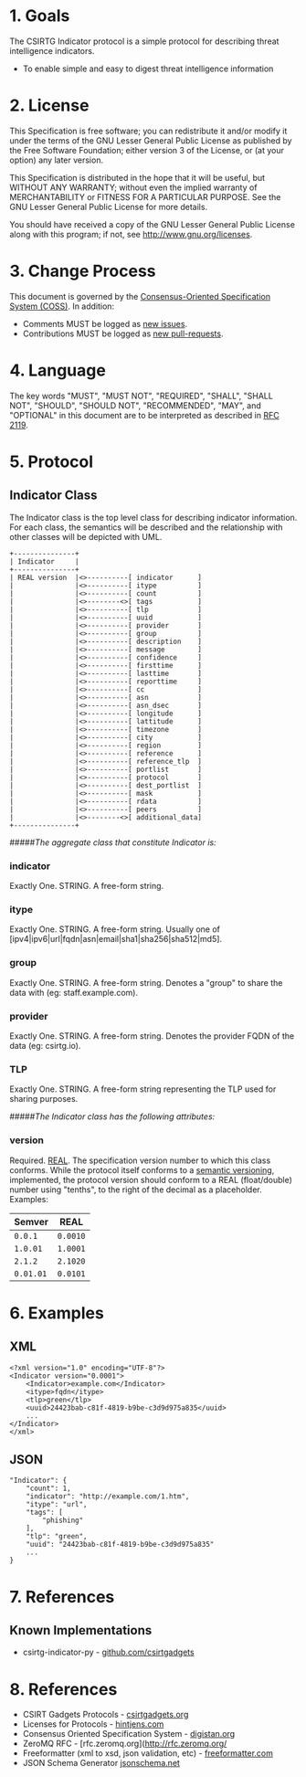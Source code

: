 # 1. Goals

The CSIRTG Indicator protocol is a simple protocol for describing threat intelligence indicators.

* To enable simple and easy to digest threat intelligence information

# 2. License

This Specification is free software; you can redistribute it and/or modify it under the terms of the GNU Lesser General Public License as published by the Free Software Foundation; either version 3 of the License, or (at your option) any later version.

This Specification is distributed in the hope that it will be useful, but WITHOUT ANY WARRANTY; without even the implied warranty of MERCHANTABILITY or FITNESS FOR A PARTICULAR PURPOSE. See the GNU Lesser General Public License for more details.

You should have received a copy of the GNU Lesser General Public License along with this program; if not, see <http://www.gnu.org/licenses>.

# 3. Change Process

This document is governed by the [Consensus-Oriented Specification System (COSS)](http://www.digistan.org/spec:1/COSS). In addition:

* Comments MUST be logged as [new issues](https://github.com/blog/411-github-issue-tracker).
* Contributions MUST be logged as [new pull-requests](https://help.github.com/articles/creating-a-pull-request).

# 4. Language

The key words "MUST", "MUST NOT", "REQUIRED", "SHALL", "SHALL NOT", "SHOULD", "SHOULD NOT", "RECOMMENDED", "MAY", and "OPTIONAL" in this document are to be interpreted as described in [RFC 2119](http://www.ietf.org/rfc/rfc2119.txt).

# 5. Protocol
## Indicator Class
The Indicator class is the top level class for describing indicator information. For each class, the semantics will be described and the relationship with other classes will be depicted with UML. 

```
+---------------+
| Indicator     |
+---------------+
| REAL version  |<>----------[ indicator      ]
|               |<>----------[ itype          ]
|               |<>----------[ count          ]
|               |<>--------<>[ tags           ]
|               |<>----------[ tlp            ]
|               |<>----------[ uuid           ]
|               |<>----------[ provider       ]
|               |<>----------[ group          ]
|               |<>----------[ description    ]
|               |<>----------[ message        ]
|               |<>----------[ confidence     ]
|               |<>----------[ firsttime      ]
|               |<>----------[ lasttime       ]
|               |<>----------[ reporttime     ]
|               |<>----------[ cc             ]
|               |<>----------[ asn            ]
|               |<>----------[ asn_dsec       ]
|               |<>----------[ longitude      ]
|               |<>----------[ lattitude      ]
|               |<>----------[ timezone       ]
|               |<>----------[ city           ]
|               |<>----------[ region         ]
|               |<>----------[ reference      ]
|               |<>----------[ reference_tlp  ]
|               |<>----------[ portlist       ]
|               |<>----------[ protocol       ]
|               |<>----------[ dest_portlist  ]
|               |<>----------[ mask           ]
|               |<>----------[ rdata          ]
|               |<>----------[ peers          ]
|               |<>--------<>[ additional_data]
+---------------+
```

#####*The aggregate class that constitute Indicator is:*

### indicator
Exactly One. STRING. A free-form string.

### itype
Exactly One. STRING. A free-form string. Usually one of [ipv4|ipv6|url|fqdn|asn|email|sha1|sha256|sha512|md5].

### group
Exactly One. STRING. A free-form string. Denotes a "group" to share the data with (eg: staff.example.com).

### provider
Exactly One. STRING. A free-form string. Denotes the provider FQDN of the data (eg: csirtg.io).

### TLP
Exactly One. STRING. A free-form string representing the TLP used for sharing purposes.

#####*The Indicator class has the following attributes:*

### version
Required. [REAL](#real-numbers). The specification version number to which this class conforms. While the protocol itself conforms to a [semantic versioning](http://semver.org/), implemented, the protocol version should conform to a REAL (float/double) number using "tenths", to the right of the decimal as a placeholder. Examples:

Semver | REAL
-------|-------
```0.0.1```  | ```0.0010```
```1.0.01``` | ```1.0001```
```2.1.2```  | ```2.1020```
```0.01.01```| ```0.0101```

# 6. Examples
## XML

```
<?xml version="1.0" encoding="UTF-8"?>
<Indicator version="0.0001">
    <Indicator>example.com</Indicator>
    <itype>fqdn</itype>
    <tlp>green</tlp>
    <uuid>24423bab-c81f-4819-b9be-c3d9d975a835</uuid>
    ...
</Indicator>
</xml>
```
## JSON

```
"Indicator": {
    "count": 1,
    "indicator": "http://example.com/1.htm",
    "itype": "url",
    "tags": [
        "phishing"
    ],
    "tlp": "green",
    "uuid": "24423bab-c81f-4819-b9be-c3d9d975a835"
    ...
}
```

# 7. References
## Known Implementations

* csirtg-indicator-py - [github.com/csirtgadgets](https://github.com/csirtgadgets/indicator-py)

# 8. References
* CSIRT Gadgets Protocols - [csirtgadgets.org](http://csirtgadgets.org/rfc)
* Licenses for Protocols - [hintjens.com](http://hintjens.com/blog:41)
* Consensus Oriented Specification System - [digistan.org](http://www.digistan.org/)
* ZeroMQ RFC - [rfc.zeromq.org](http://rfc.zeromq.org/
* Freeformatter (xml to xsd, json validation, etc) - [freeformatter.com](http://www.freeformatter.com/)
* JSON Schema Generator [jsonschema.net](http://www.jsonschema.net/)
